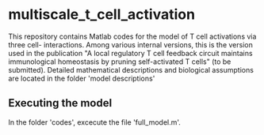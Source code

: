 # multiscale_t_cell_activation

This repository contains Matlab codes for the model of T cell activations via three cell- interactions. Among various internal versions, this is the version
used in the publication "A local regulatory T cell feedback circuit maintains immunological homeostasis by pruning self-activated T cells" (to be submitted). Detailed mathematical descriptions and biological assumptions are located in the folder 'model descriptions'

## Executing the model

In the folder 'codes', excecute the file 'full_model.m'.

